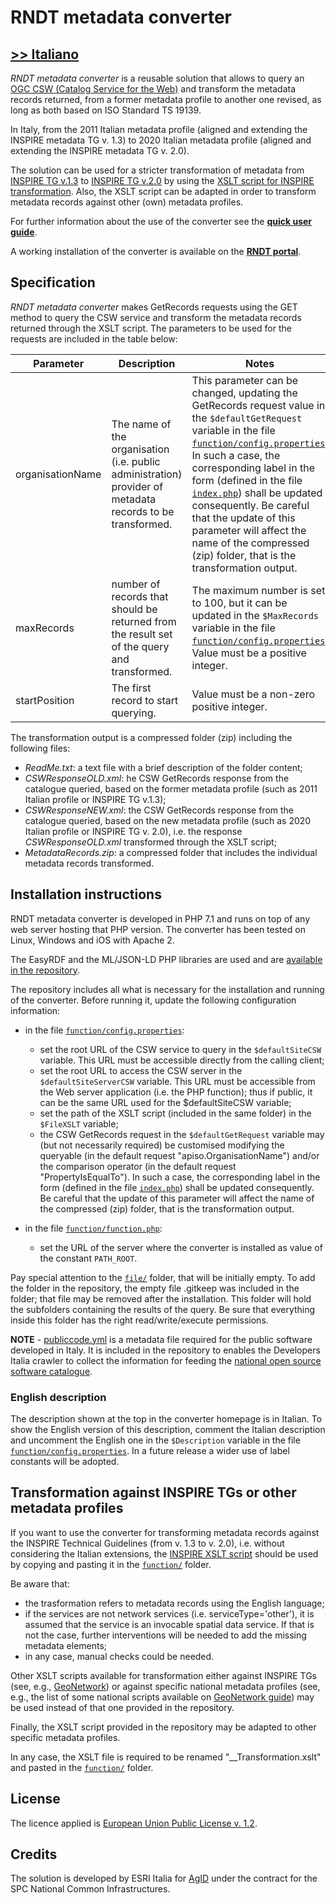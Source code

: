 # RNDT metadata converter

## [>> Italiano](README.md)

_RNDT metadata converter_ is a reusable solution that allows to query an [OGC CSW (Catalog Service for the Web)](https://www.ogc.org/standards/cat) and transform the metadata records returned, from a former metadata profile to another one revised, as long as both based on ISO Standard TS 19139.

In Italy, from the 2011 Italian metadata profile (aligned and extending the INSPIRE metadata TG v. 1.3) to 2020 Italian metadata profile (aligned and extending the INSPIRE metadata TG v. 2.0).

The solution can be used for a stricter transformation of metadata from [INSPIRE TG v.1.3](https://inspire.ec.europa.eu/documents/inspire-metadata-implementing-rules-technical-guidelines-based-en-iso-19115-and-en-iso-1) to [INSPIRE TG v.2.0](https://inspire.ec.europa.eu/id/document/tg/metadata-iso19139) by using the [XSLT script for INSPIRE transformation](https://github.com/AgID/rndt-md-converter/tree/master/inspire-xslt). Also, the XSLT script can be adapted in order to transform metadata records against other (own) metadata profiles.

For further information about the use of the converter see the [**quick user guide**](https://github.com/AgID/rndt-md-converter/wiki/Quick-user-guide).

A working installation of the converter is available on the [**RNDT portal**](https://geodati.gov.it/rndt-md-converter/).

## Specification
_RNDT metadata converter_ makes GetRecords requests using the GET method to query the CSW service and transform the metadata records returned through the XSLT script.
The parameters to be used for the requests are included in the table below:

| **Parameter** | **Description** | **Notes**  |
| ------------- |-------------| -----|
| organisationName | The name of the organisation (i.e. public administration) provider of metadata records to be transformed. | This parameter can be changed, updating the GetRecords request value in the ```$defaultGetRequest``` variable in the file [```function/config.properties```](function/config.properties). In such a case, the corresponding label in the form (defined in the file [```index.php```](index.php)) shall be updated consequently. Be careful that the update of this parameter will affect the name of the compressed (zip) folder, that is the transformation output. |
| maxRecords | number of records that should be returned from the result set of the query and transformed.  | The maximum number is set to 100, but it can be updated in the ```$MaxRecords``` variable in the file [```function/config.properties```](function/config.properties). Value must be a positive integer.  |
| startPosition | The first record to start querying. | Value must be a non-zero positive integer. |

The transformation output is a compressed folder (zip) including the following files:

- _ReadMe.txt_: a text file with a brief description of the folder content;
- _CSWResponseOLD.xml_: he CSW GetRecords response from the catalogue queried, based on the former metadata profile (such as 2011 Italian profile or  INSPIRE TG v.1.3);
- _CSWResponseNEW.xml_: the CSW GetRecords response from the catalogue queried, based on the new metadata profile (such as 2020 Italian profile or INSPIRE TG v. 2.0), i.e. the response _CSWResponseOLD.xml_ transformed through the XSLT script;
- _MetadataRecords.zip_: a compressed folder that includes the individual metadata records transformed.

## Installation instructions
RNDT metadata converter is developed in PHP 7.1 and runs on top of any web server hosting that PHP version. The converter has been tested on Linux, Windows and iOS with Apache 2.

The EasyRDF and the ML/JSON-LD PHP libraries are used and are [available in the repository](lib/composer).

The repository includes all what is necessary for the installation and running of the converter. Before running it, update the following configuration information:

- in the file [```function/config.properties```](function/config.properties):
  - set the root URL of the CSW service to query in the ```$defaultSiteCSW``` variable. This URL must be accessible directly from the calling client;
  - set the root URL to access the CSW server in the ```$defaultSiteServerCSW``` variable. This URL must be accessible from the Web server application (i.e. the PHP function); thus  if public, it can be the same URL used for the $defaultSiteCSW variable;
  - set the path of the XSLT script (included in the same folder) in the ```$FileXSLT``` variable;
  - the CSW GetRecords request in the ```$defaultGetRequest``` variable may (but not necessarily required) be customised modifying the queryable (in the default request "apiso.OrganisationName") and/or the comparison operator (in the default request "PropertyIsEqualTo"). In such a case, the corresponding label in the form (defined in the file [```index.php```](index.php)) shall be updated consequently. Be careful that the update of this parameter will affect the name of the compressed (zip) folder, that is the transformation output. 
  
- in the file [```function/function.php```](function/function.php):
  - set the URL of the server where the converter is installed as value of the constant ```PATH_ROOT```.
  
Pay special attention to the [```file/```](file) folder, that will be initially empty. To add the folder in the repository, the empty file .gitkeep was included in the folder; that file may be removed after the installation. This folder will hold the subfolders containing the results of the query. Be sure that everything inside this folder has the right read/write/execute permissions.  

**NOTE** -  [publiccode.yml](publiccode.yml) is a metadata file required for the public software developed in Italy. It is included in the repository to enables the Developers Italia crawler to collect the information for feeding the [national open source software catalogue](https://developers.italia.it/it/software/).

### English description
The description shown at the top in the converter homepage is in Italian. To show the English version of this description,  comment the Italian description and uncomment the English one in the ```$Description``` variable in the file [```function/config.properties```](function/config.properties). In a future release a wider use of label constants will be adopted.  
  
## Transformation against INSPIRE TGs or other metadata profiles
If you want to use the converter for transforming metadata records against the INSPIRE Technical Guidelines (from v. 1.3 to v. 2.0), i.e. without considering the Italian extensions, the [INSPIRE XSLT script](inspire-xslt) should be used by copying and pasting it in the [```function/```](function) folder.

Be aware that:
- the trasformation refers to metadata records using the English language;
- if the services are not network services (i.e. serviceType='other'), it is assumed that the service is an invocable spatial data service. If that is not the case, further interventions will be needed to add the missing metadata elements;
- in any case, manual checks could be needed.
  
Other XSLT scripts available for transformation either against INSPIRE TGs (see, e.g., [GeoNetwork](https://github.com/geonetwork/core-geonetwork/blob/master/schemas/iso19139/src/main/plugin/iso19139/process/inspire-tg13-to-tg20.xsl)) or against specific national metadata profiles (see, e.g., the list of some national scripts available on [GeoNetwork guide](https://geonetwork-opensource.org/manuals/trunk/en/user-guide/describing-information/inspire-editing.html#migrating-from-technical-guidance-version-1-3-to-version-2-0)) may be used instead of that one provided in the repository.   

Finally, the XSLT script provided in the repository may be adapted to other specific metadata profiles.

In any case, the XSLT file is required to be renamed "\_\_Transformation.xslt" and pasted in the [```function/```](function) folder.

## License
The licence applied is [European Union Public License v. 1.2](LICENSE).

## Credits
The solution is developed by ESRI Italia for [AgID](https://www.agid.gov.it/) under the contract for the SPC National Common Infrastructures.
